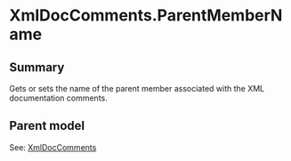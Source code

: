 # XmlDocComments.ParentMemberName

## Summary

Gets or sets the name of the parent member associated with the XML documentation comments.

## Parent model

See: [XmlDocComments](XmlDocComments.md)